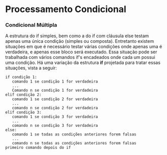 # Processamento Condicional

### Condicional Múltipla

A estrutura do if simples, bem como a do if com cláusula else testam apenas uma única condição (simples ou composta). Entretanto existem situações em que é necessário testar várias condições onde
apenas uma é verdadeira, e apenas esse bloco será executado. Essa situação pode ser trabalhada com vários comandos if's encadeados onde cada um possui uma condição. 
Há uma variação da estrutura **if** projetada para tratar essas situações, vista a seguir:
```
if condição 1:
   comando 1 se condição 1 for verdadeira
   ...
   Comando n se condição 1 for verdadeira 
elif condição 2:
   comando 1 se condição 2 for verdadeira 
   ...
   comando n se condição 2 for verdadeira 
elif condição 3:
   comando 1 se condição 3 for verdadeira 
   ...
   comando n se condição 3 for verdadeira 
else:
   comando 1 se todas as condições anteriores forem falsas
   ...
   comando n se todas as condições anteriores forem falsas 
primeiro comando depois do if
```
